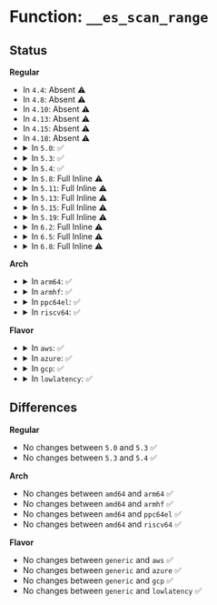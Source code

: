 # Function: <code>__es_scan_range</code>

## Status
<b>Regular</b>
<ul>
<li>
In <code>4.4</code>: Absent ⚠️
</li>
<li>
In <code>4.8</code>: Absent ⚠️
</li>
<li>
In <code>4.10</code>: Absent ⚠️
</li>
<li>
In <code>4.13</code>: Absent ⚠️
</li>
<li>
In <code>4.15</code>: Absent ⚠️
</li>
<li>
In <code>4.18</code>: Absent ⚠️
</li>
<li>
<details>
<summary>In <code>5.0</code>: ✅</summary>

```c
bool __es_scan_range(struct inode *inode, int (*matching_fn)(struct extent_status *), ext4_lblk_t start, ext4_lblk_t end);
```

**Collision:** Unique Static

**Inline:** No

**Transformation:** False

**Instances:**

```
In fs/ext4/extents_status.c (ffffffff81359eb0)
Location: fs/ext4/extents_status.c:338
Inline: False
Direct callers:
  - fs/ext4/extents_status.c:ext4_es_insert_extent
  - fs/ext4/extents_status.c:ext4_es_insert_extent
  - fs/ext4/extents_status.c:ext4_es_insert_extent
  - fs/ext4/extents_status.c:__es_scan_clu
  - fs/ext4/extents_status.c:ext4_es_scan_range
```
**Symbols:**

```
ffffffff81359eb0-ffffffff81359f23: __es_scan_range (STB_LOCAL)
```
</details>
</li>
<li>
<details>
<summary>In <code>5.3</code>: ✅</summary>

```c
bool __es_scan_range(struct inode *inode, int (*matching_fn)(struct extent_status *), ext4_lblk_t start, ext4_lblk_t end);
```

**Collision:** Unique Static

**Inline:** No

**Transformation:** False

**Instances:**

```
In fs/ext4/extents_status.c (ffffffff81382f00)
Location: fs/ext4/extents_status.c:338
Inline: False
Direct callers:
  - fs/ext4/extents_status.c:ext4_es_insert_extent
  - fs/ext4/extents_status.c:ext4_es_insert_extent
  - fs/ext4/extents_status.c:ext4_es_insert_extent
  - fs/ext4/extents_status.c:__es_scan_clu
  - fs/ext4/extents_status.c:ext4_es_scan_range
```
**Symbols:**

```
ffffffff81382f00-ffffffff81382f7a: __es_scan_range (STB_LOCAL)
```
</details>
</li>
<li>
<details>
<summary>In <code>5.4</code>: ✅</summary>

```c
bool __es_scan_range(struct inode *inode, int (*matching_fn)(struct extent_status *), ext4_lblk_t start, ext4_lblk_t end);
```

**Collision:** Unique Static

**Inline:** No

**Transformation:** False

**Instances:**

```
In fs/ext4/extents_status.c (ffffffff8139b410)
Location: fs/ext4/extents_status.c:338
Inline: False
Direct callers:
  - fs/ext4/extents_status.c:ext4_es_insert_extent
  - fs/ext4/extents_status.c:ext4_es_insert_extent
  - fs/ext4/extents_status.c:ext4_es_insert_extent
  - fs/ext4/extents_status.c:ext4_es_scan_clu
  - fs/ext4/extents_status.c:ext4_es_scan_range
```
**Symbols:**

```
ffffffff8139b410-ffffffff8139b48a: __es_scan_range (STB_LOCAL)
```
</details>
</li>
<li>
<details>
<summary>In <code>5.8</code>: Full Inline ⚠️</summary>

**Collision:** Unique Static

**Inline:** Full

**Transformation:** False

**Instances:**

```
In fs/ext4/extents_status.c (ffffffff813e716f)
Location: fs/ext4/extents_status.c:338
Inline: True
Inline callers:
  - fs/ext4/extents_status.c:__revise_pending
  - fs/ext4/extents_status.c:__revise_pending
  - fs/ext4/extents_status.c:__revise_pending
  - fs/ext4/extents_status.c:ext4_es_scan_clu
  - fs/ext4/extents_status.c:ext4_es_scan_range
```
</details>
</li>
<li>
<details>
<summary>In <code>5.11</code>: Full Inline ⚠️</summary>

**Collision:** Unique Static

**Inline:** Full

**Transformation:** False

**Instances:**

```
In fs/ext4/extents_status.c (ffffffff813f942f)
Location: fs/ext4/extents_status.c:341
Inline: True
Inline callers:
  - fs/ext4/extents_status.c:__revise_pending
  - fs/ext4/extents_status.c:__revise_pending
  - fs/ext4/extents_status.c:__revise_pending
  - fs/ext4/extents_status.c:ext4_es_scan_clu
  - fs/ext4/extents_status.c:ext4_es_scan_range
```
</details>
</li>
<li>
<details>
<summary>In <code>5.13</code>: Full Inline ⚠️</summary>

**Collision:** Unique Static

**Inline:** Full

**Transformation:** False

**Instances:**

```
In fs/ext4/extents_status.c (ffffffff813fee01)
Location: fs/ext4/extents_status.c:341
Inline: True
Inline callers:
  - fs/ext4/extents_status.c:__revise_pending
  - fs/ext4/extents_status.c:__revise_pending
  - fs/ext4/extents_status.c:__revise_pending
  - fs/ext4/extents_status.c:ext4_es_scan_clu
  - fs/ext4/extents_status.c:ext4_es_scan_range
```
</details>
</li>
<li>
<details>
<summary>In <code>5.15</code>: Full Inline ⚠️</summary>

**Collision:** Unique Static

**Inline:** Full

**Transformation:** False

**Instances:**

```
In fs/ext4/extents_status.c (ffffffff81451659)
Location: fs/ext4/extents_status.c:341
Inline: True
Inline callers:
  - fs/ext4/extents_status.c:__revise_pending
  - fs/ext4/extents_status.c:__revise_pending
  - fs/ext4/extents_status.c:__revise_pending
  - fs/ext4/extents_status.c:ext4_es_scan_clu
  - fs/ext4/extents_status.c:ext4_es_scan_range
```
</details>
</li>
<li>
<details>
<summary>In <code>5.19</code>: Full Inline ⚠️</summary>

**Collision:** Unique Static

**Inline:** Full

**Transformation:** False

**Instances:**

```
In fs/ext4/extents_status.c (ffffffff814cf760)
Location: fs/ext4/extents_status.c:341
Inline: True
Inline callers:
  - fs/ext4/extents_status.c:__revise_pending
  - fs/ext4/extents_status.c:__revise_pending
  - fs/ext4/extents_status.c:__revise_pending
  - fs/ext4/extents_status.c:ext4_es_scan_clu
  - fs/ext4/extents_status.c:ext4_es_scan_range
```
</details>
</li>
<li>
<details>
<summary>In <code>6.2</code>: Full Inline ⚠️</summary>

**Collision:** Unique Static

**Inline:** Full

**Transformation:** False

**Instances:**

```
In fs/ext4/extents_status.c (ffffffff81568030)
Location: fs/ext4/extents_status.c:339
Inline: True
Inline callers:
  - fs/ext4/extents_status.c:__revise_pending
  - fs/ext4/extents_status.c:__revise_pending
  - fs/ext4/extents_status.c:__revise_pending
  - fs/ext4/extents_status.c:ext4_es_scan_clu
  - fs/ext4/extents_status.c:ext4_es_scan_range
```
</details>
</li>
<li>
<details>
<summary>In <code>6.5</code>: Full Inline ⚠️</summary>

**Collision:** Unique Static

**Inline:** Full

**Transformation:** False

**Instances:**

```
In fs/ext4/extents_status.c (ffffffff8159fc39)
Location: fs/ext4/extents_status.c:339
Inline: True
Inline callers:
  - fs/ext4/extents_status.c:__revise_pending
  - fs/ext4/extents_status.c:__revise_pending
  - fs/ext4/extents_status.c:__revise_pending
  - fs/ext4/extents_status.c:ext4_es_scan_clu
  - fs/ext4/extents_status.c:ext4_es_scan_range
```
</details>
</li>
<li>
<details>
<summary>In <code>6.8</code>: Full Inline ⚠️</summary>

**Collision:** Unique Static

**Inline:** Full

**Transformation:** False

**Instances:**

```
In fs/ext4/extents_status.c (ffffffff815d8855)
Location: fs/ext4/extents_status.c:340
Inline: True
Inline callers:
  - fs/ext4/extents_status.c:__revise_pending
  - fs/ext4/extents_status.c:__revise_pending
  - fs/ext4/extents_status.c:__revise_pending
  - fs/ext4/extents_status.c:__revise_pending
  - fs/ext4/extents_status.c:ext4_es_scan_clu
  - fs/ext4/extents_status.c:ext4_es_scan_range
```
</details>
</li>
</ul>
<b>Arch</b>
<ul>
<li>
<details>
<summary>In <code>arm64</code>: ✅</summary>

```c
bool __es_scan_range(struct inode *inode, int (*matching_fn)(struct extent_status *), ext4_lblk_t start, ext4_lblk_t end);
```

**Collision:** Unique Static

**Inline:** No

**Transformation:** False

**Instances:**

```
In fs/ext4/extents_status.c (ffff80001046e040)
Location: fs/ext4/extents_status.c:338
Inline: False
Direct callers:
  - fs/ext4/extents_status.c:ext4_es_insert_extent
  - fs/ext4/extents_status.c:ext4_es_insert_extent
  - fs/ext4/extents_status.c:ext4_es_insert_extent
  - fs/ext4/extents_status.c:ext4_es_scan_clu
  - fs/ext4/extents_status.c:ext4_es_scan_range
```
**Symbols:**

```
ffff80001046e040-ffff80001046e100: __es_scan_range (STB_LOCAL)
```
</details>
</li>
<li>
<details>
<summary>In <code>armhf</code>: ✅</summary>

```c
bool __es_scan_range(struct inode *inode, int (*matching_fn)(struct extent_status *), ext4_lblk_t start, ext4_lblk_t end);
```

**Collision:** Unique Static

**Inline:** No

**Transformation:** False

**Instances:**

```
In fs/ext4/extents_status.c (c062f600)
Location: fs/ext4/extents_status.c:338
Inline: False
Direct callers:
  - fs/ext4/extents_status.c:ext4_es_insert_extent
  - fs/ext4/extents_status.c:ext4_es_insert_extent
  - fs/ext4/extents_status.c:ext4_es_insert_extent
  - fs/ext4/extents_status.c:ext4_es_scan_clu
  - fs/ext4/extents_status.c:ext4_es_scan_range
```
**Symbols:**

```
c062f600-c062f6a8: __es_scan_range (STB_LOCAL)
```
</details>
</li>
<li>
<details>
<summary>In <code>ppc64el</code>: ✅</summary>

```c
bool __es_scan_range(struct inode *inode, int (*matching_fn)(struct extent_status *), ext4_lblk_t start, ext4_lblk_t end);
```

**Collision:** Unique Static

**Inline:** No

**Transformation:** False

**Instances:**

```
In fs/ext4/extents_status.c (c00000000058e070)
Location: fs/ext4/extents_status.c:338
Inline: False
Direct callers:
  - fs/ext4/extents_status.c:ext4_es_insert_extent
  - fs/ext4/extents_status.c:ext4_es_insert_extent
  - fs/ext4/extents_status.c:ext4_es_insert_extent
  - fs/ext4/extents_status.c:ext4_es_scan_clu
  - fs/ext4/extents_status.c:ext4_es_scan_range
```
**Symbols:**

```
c00000000058e070-c00000000058e138: __es_scan_range (STB_LOCAL)
```
</details>
</li>
<li>
<details>
<summary>In <code>riscv64</code>: ✅</summary>

```c
bool __es_scan_range(struct inode *inode, int (*matching_fn)(struct extent_status *), ext4_lblk_t start, ext4_lblk_t end);
```

**Collision:** Unique Static

**Inline:** No

**Transformation:** False

**Instances:**

```
In fs/ext4/extents_status.c (ffffffe0002fb0ae)
Location: fs/ext4/extents_status.c:338
Inline: False
Direct callers:
  - fs/ext4/extents_status.c:ext4_es_insert_extent
  - fs/ext4/extents_status.c:ext4_es_insert_extent
  - fs/ext4/extents_status.c:ext4_es_insert_extent
  - fs/ext4/extents_status.c:ext4_es_scan_clu
  - fs/ext4/extents_status.c:ext4_es_scan_range
```
**Symbols:**

```
ffffffe0002fb0ae-ffffffe0002fb12e: __es_scan_range (STB_LOCAL)
```
</details>
</li>
</ul>
<b>Flavor</b>
<ul>
<li>
<details>
<summary>In <code>aws</code>: ✅</summary>

```c
bool __es_scan_range(struct inode *inode, int (*matching_fn)(struct extent_status *), ext4_lblk_t start, ext4_lblk_t end);
```

**Collision:** Unique Static

**Inline:** No

**Transformation:** False

**Instances:**

```
In fs/ext4/extents_status.c (ffffffff813939f0)
Location: fs/ext4/extents_status.c:338
Inline: False
Direct callers:
  - fs/ext4/extents_status.c:ext4_es_insert_extent
  - fs/ext4/extents_status.c:ext4_es_insert_extent
  - fs/ext4/extents_status.c:ext4_es_insert_extent
  - fs/ext4/extents_status.c:ext4_es_scan_clu
  - fs/ext4/extents_status.c:ext4_es_scan_range
```
**Symbols:**

```
ffffffff813939f0-ffffffff81393a6a: __es_scan_range (STB_LOCAL)
```
</details>
</li>
<li>
<details>
<summary>In <code>azure</code>: ✅</summary>

```c
bool __es_scan_range(struct inode *inode, int (*matching_fn)(struct extent_status *), ext4_lblk_t start, ext4_lblk_t end);
```

**Collision:** Unique Static

**Inline:** No

**Transformation:** False

**Instances:**

```
In fs/ext4/extents_status.c (ffffffff81384480)
Location: fs/ext4/extents_status.c:338
Inline: False
Direct callers:
  - fs/ext4/extents_status.c:ext4_es_insert_extent
  - fs/ext4/extents_status.c:ext4_es_insert_extent
  - fs/ext4/extents_status.c:ext4_es_insert_extent
  - fs/ext4/extents_status.c:ext4_es_scan_clu
  - fs/ext4/extents_status.c:ext4_es_scan_range
```
**Symbols:**

```
ffffffff81384480-ffffffff813844fa: __es_scan_range (STB_LOCAL)
```
</details>
</li>
<li>
<details>
<summary>In <code>gcp</code>: ✅</summary>

```c
bool __es_scan_range(struct inode *inode, int (*matching_fn)(struct extent_status *), ext4_lblk_t start, ext4_lblk_t end);
```

**Collision:** Unique Static

**Inline:** No

**Transformation:** False

**Instances:**

```
In fs/ext4/extents_status.c (ffffffff81391350)
Location: fs/ext4/extents_status.c:338
Inline: False
Direct callers:
  - fs/ext4/extents_status.c:ext4_es_insert_extent
  - fs/ext4/extents_status.c:ext4_es_insert_extent
  - fs/ext4/extents_status.c:ext4_es_insert_extent
  - fs/ext4/extents_status.c:ext4_es_scan_clu
  - fs/ext4/extents_status.c:ext4_es_scan_range
```
**Symbols:**

```
ffffffff81391350-ffffffff813913ca: __es_scan_range (STB_LOCAL)
```
</details>
</li>
<li>
<details>
<summary>In <code>lowlatency</code>: ✅</summary>

```c
bool __es_scan_range(struct inode *inode, int (*matching_fn)(struct extent_status *), ext4_lblk_t start, ext4_lblk_t end);
```

**Collision:** Unique Static

**Inline:** No

**Transformation:** False

**Instances:**

```
In fs/ext4/extents_status.c (ffffffff813a51e0)
Location: fs/ext4/extents_status.c:338
Inline: False
Direct callers:
  - fs/ext4/extents_status.c:ext4_es_insert_extent
  - fs/ext4/extents_status.c:ext4_es_insert_extent
  - fs/ext4/extents_status.c:ext4_es_insert_extent
  - fs/ext4/extents_status.c:ext4_es_scan_clu
  - fs/ext4/extents_status.c:ext4_es_scan_range
```
**Symbols:**

```
ffffffff813a51e0-ffffffff813a525a: __es_scan_range (STB_LOCAL)
```
</details>
</li>
</ul>

## Differences
<b>Regular</b>
<ul>
<li>
No changes between <code>5.0</code> and <code>5.3</code> ✅
</li>
<li>
No changes between <code>5.3</code> and <code>5.4</code> ✅
</li>
</ul>
<b>Arch</b>
<ul>
<li>
No changes between <code>amd64</code> and <code>arm64</code> ✅
</li>
<li>
No changes between <code>amd64</code> and <code>armhf</code> ✅
</li>
<li>
No changes between <code>amd64</code> and <code>ppc64el</code> ✅
</li>
<li>
No changes between <code>amd64</code> and <code>riscv64</code> ✅
</li>
</ul>
<b>Flavor</b>
<ul>
<li>
No changes between <code>generic</code> and <code>aws</code> ✅
</li>
<li>
No changes between <code>generic</code> and <code>azure</code> ✅
</li>
<li>
No changes between <code>generic</code> and <code>gcp</code> ✅
</li>
<li>
No changes between <code>generic</code> and <code>lowlatency</code> ✅
</li>
</ul>
